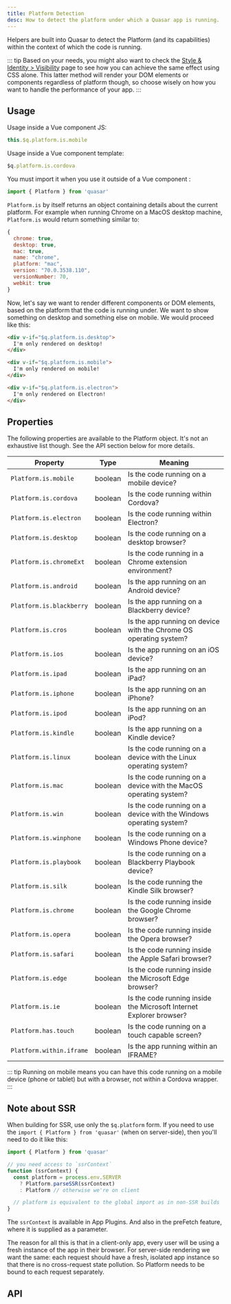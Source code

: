 ```yaml
---
title: Platform Detection
desc: How to detect the platform under which a Quasar app is running.
---
```


Helpers are built into Quasar to detect the Platform (and its capabilities) within the context of which the code is running.

::: tip
Based on your needs, you might also want to check the [Style & Identity &gt; Visibility](/style/visibility) page to see how you can achieve the same effect using CSS alone. This latter method will render your DOM elements or components regardless of platform though, so choose wisely on how you want to handle the performance of your app.
:::

## Usage
Usage inside a Vue component JS:

``` js
this.$q.platform.is.mobile
```
Usage inside a Vue component template:

``` js
$q.platform.is.cordova
```

You must import it when you use it outside of a Vue component :

``` js
import { Platform } from 'quasar'
```

`Platform.is` by itself returns an object containing details about the current platform. For example when running Chrome on a MacOS desktop machine, `Platform.is` would return something similar to:

``` js
{
  chrome: true,
  desktop: true,
  mac: true,
  name: "chrome",
  platform: "mac",
  version: "70.0.3538.110",
  versionNumber: 70,
  webkit: true
}
```

Now, let's say we want to render different components or DOM elements, based on the platform that the code is running under. We want to show something on desktop and something else on mobile. We would proceed like this:

```html
<div v-if="$q.platform.is.desktop">
  I'm only rendered on desktop!
</div>

<div v-if="$q.platform.is.mobile">
  I'm only rendered on mobile!
</div>

<div v-if="$q.platform.is.electron">
  I'm only rendered on Electron!
</div>
```

<doc-example title="Your device" file="Platform/Basic" />

## Properties

The following properties are available to the Platform object. It's not an exhaustive list though. See the API section below for more details.

| Property               | Type    | Meaning                                                  |
| ---                    | ---     | ---                                                      |
| `Platform.is.mobile`     | boolean | Is the code running on a mobile device?                |
| `Platform.is.cordova`    | boolean | Is the code running within Cordova?                    |
| `Platform.is.electron`   | boolean | Is the code running within Electron?                   |
| `Platform.is.desktop`    | boolean | Is the code running on a desktop browser?              |
| `Platform.is.chromeExt`  | boolean | Is the code running in a Chrome extension environment? |
| `Platform.is.android`    | boolean | Is the app running on an Android device?               |
| `Platform.is.blackberry` | boolean | Is the app running on a Blackberry device? |
| `Platform.is.cros`       | boolean | Is the app running on device with the Chrome OS operating system? |
| `Platform.is.ios`        | boolean | Is the app running on an iOS device? |
| `Platform.is.ipad`       | boolean | Is the app running on an iPad? |
| `Platform.is.iphone`     | boolean | Is the app running on an iPhone? |
| `Platform.is.ipod`       | boolean | Is the app running on an iPod? |
| `Platform.is.kindle`     | boolean | Is the app running on a Kindle device? |
| `Platform.is.linux`      | boolean | Is the code running on a device with the Linux operating system? |
| `Platform.is.mac`        | boolean | Is the code running on a device with the MacOS operating system? |
| `Platform.is.win`        | boolean | Is the code running on a device with the Windows operating system? |
| `Platform.is.winphone`   | boolean | Is the code running on a Windows Phone device? |
| `Platform.is.playbook`   | boolean | Is the code running on a Blackberry Playbook device? |
| `Platform.is.silk`       | boolean | Is the code running the Kindle Silk browser? |
| `Platform.is.chrome`     | boolean | Is the code running inside the Google Chrome browser? |
| `Platform.is.opera`      | boolean | Is the code running inside the Opera browser? |
| `Platform.is.safari`     | boolean | Is the code running inside the Apple Safari browser? |
| `Platform.is.edge`       | boolean | Is the code running inside the Microsoft Edge browser? |
| `Platform.is.ie`         | boolean | Is the code running inside the Microsoft Internet Explorer browser? |
| `Platform.has.touch`     | boolean | Is the code running on a touch capable screen?         |
| `Platform.within.iframe` | boolean | Is the app running within an IFRAME?                   |

::: tip
Running on mobile means you can have this code running on a mobile device (phone or tablet) but with a browser, not within a Cordova wrapper.
:::

## Note about SSR
When building for SSR, use only the `$q.platform` form. If you need to use the `import { Platform } from 'quasar'` (when on server-side), then you'll need to do it like this:

```js
import { Platform } from 'quasar'

// you need access to `ssrContext`
function (ssrContext) {
  const platform = process.env.SERVER
    ? Platform.parseSSR(ssrContext)
    : Platform // otherwise we're on client

  // platform is equivalent to the global import as in non-SSR builds
}
```

The `ssrContext` is available in App Plugins. And also in the preFetch feature, where it is supplied as a parameter.

The reason for all this is that in a client-only app, every user will be using a fresh instance of the app in their browser. For server-side rendering we want the same: each request should have a fresh, isolated app instance so that there is no cross-request state pollution. So Platform needs to be bound to each request separately.

## API
<doc-api file="Platform" />
